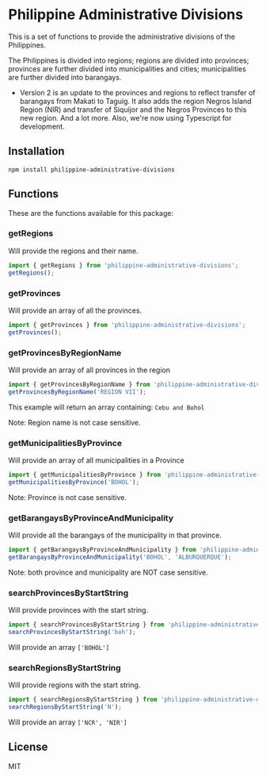 # Philippine Administrative Divisions

This is a set of functions to provide the administrative divisions of the Philippines.

The Philippines is divided into regions; regions are divided into provinces; provinces are further divided into municipalities and cities; municipalities are further divided into barangays.

- Version 2 is an update to the provinces and regions to reflect transfer of barangays from Makati to
  Taguig. It also adds the region Negros Island Region (NIR) and transfer of Siquijor and the Negros
  Provinces to this new region. And a lot more. Also, we're now using Typescript for development.

## Installation

`npm install philippine-administrative-divisions`

## Functions

These are the functions available for this package:

### getRegions

Will provide the regions and their name.

```javascript
import { getRegions } from 'philippine-administrative-divisions';
getRegions();
```

### getProvinces

Will provide an array of all the provinces.

```javascript
import { getProvinces } from 'philippine-administrative-divisions';
getProvinces();
```

### getProvincesByRegionName

Will provide an array of all provinces in the region

```javascript
import { getProvincesByRegionName } from 'philippine-administrative-divisions';
getProvincesByRegionName('REGION VII');
```

This example will return an array containing: `Cebu and Bohol`

Note: Region name is not case sensitive.

### getMunicipalitiesByProvince

Will provide an array of all municipalities in a Province

```javascript
import { getMunicipalitiesByProvince } from 'philippine-administrative-divisions';
getMunicipalitiesByProvince('BOHOL');
```

Note: Province is not case sensitive.

### getBarangaysByProvinceAndMunicipality

Will provide all the barangays of the municipality in that province.

```javascript
import { getBarangaysByProvinceAndMunicipality } from 'philippine-administrative-divisions';
getBarangaysByProvinceAndMunicipality('BOHOL', 'ALBURQUERQUE');
```

Note: both province and municipality are NOT case sensitive.

### searchProvincesByStartString

Will provide provinces with the start string.

```javascript
import { searchProvincesByStartString } from 'philippine-administrative-divisions';
searchProvincesByStartString('boh');
```

Will provide an array `['BOHOL']`

### searchRegionsByStartString

Will provide regions with the start string.

```javascript
import { searchRegionsByStartString } from 'philippine-administrative-divisions';
searchRegionsByStartString('N');
```

Will provide an array `['NCR', 'NIR']`

## License

MIT
